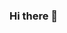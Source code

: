 ### Hi there 👋
<!--
## Badges

[<img src="https://certificates.researchertraining.cloud.edu.au/static/instructor.svg" width="150px" title="Lead R203">](https://certificates.researchertraining.cloud.edu.au/certificate/tyui)


**jangari/jangari** is a ✨ _special_ ✨ repository because its `README.md` (this file) appears on your GitHub profile.

Here are some ideas to get you started:

- 🔭 I’m currently working on ...
- 🌱 I’m currently learning ...
- 👯 I’m looking to collaborate on ...
- 🤔 I’m looking for help with ...
- 💬 Ask me about ...
- 📫 How to reach me: ...
- 😄 Pronouns: ...
- ⚡ Fun fact: ...
-->
